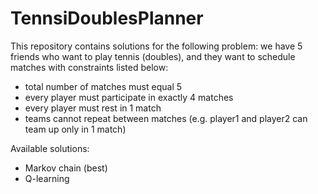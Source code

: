 # TennsiDoublesPlanner
This repository contains solutions for the following problem: we have 5 friends who want to play tennis (doubles), and they want to schedule matches with constraints listed below:
- total number of matches must equal 5
- every player must participate in exactly 4 matches
- every player must rest in 1 match
- teams cannot repeat between matches (e.g. player1 and player2 can team up only in 1 match)

Available solutions:
- Markov chain (best)
- Q-learning
